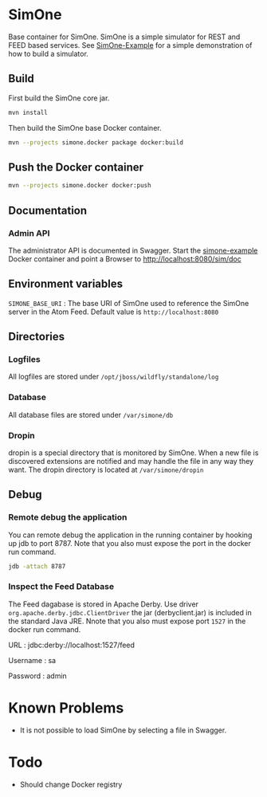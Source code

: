 # SimOne

Base container for SimOne. SimOne is a simple simulator for REST and FEED based services. See [SimOne-Example](https://github.com/SUNET/simone-example) for a simple demonstration of how to build a simulator.


## Build
First build the SimOne core jar.

```bash
mvn install
```
Then build the SimOne base Docker container.

```bash
mvn --projects simone.docker package docker:build 
```

## Push the Docker container
```bash
mvn --projects simone.docker docker:push
```
## Documentation

### Admin API

The administrator API is documented in Swagger. Start the [simone-example](https://github.com/SUNET/simone-example) Docker container and point a Browser to <http://localhost:8080/sim/doc>

## Environment variables
`SIMONE_BASE_URI`
:  The base URI of SimOne used to reference the SimOne server in the Atom Feed. Default value is `http://localhost:8080`    

## Directories

### Logfiles

All logfiles are stored under `/opt/jboss/wildfly/standalone/log`

### Database

All database files are stored under `/var/simone/db`

### Dropin

dropin is a special directory that is monitored by SimOne. When a new file is discovered extensions are notified and may handle the file in any way they want. The dropin directory is located at `/var/simone/dropin`

## Debug

### Remote debug the application

You can remote debug the application in the running container by hooking up jdb to port 8787. Note that you also must expose the port in the docker run command.

```bash
jdb -attach 8787
```

### Inspect the Feed Database

The Feed dagabase is stored in Apache Derby.  Use driver `org.apache.derby.jdbc.ClientDriver` the jar (derbyclient.jar) is included in the standard Java JRE. Nnote that you also must expose port `1527` in the docker run command.

URL
: jdbc:derby://localhost:1527/feed

Username
: sa

Password
: admin

# Known Problems

* It is not possible to load SimOne by selecting a file in Swagger.

# Todo

* Should change Docker registry